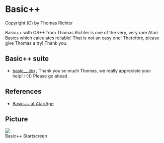 # Basic++  
Copyright (C) by Thomas Richter  
  
Basic++ with OS++ from Thomas Richter is one of the very, very rare Atari Basics which calculates reliable! That is not an easy one! Therefore, please give Thomas a try! Thank you.  
  
## Basic++ suite  
- [basic__.zip](attachments/basic__.zip) ; Thank you so much Thomas, we really appreciate your help! :-))) Please go ahead.  
  
## References  
- [Basic++ at AtariAge](http://atariage.com/forums/topic/263403-basic-os-and-a-couple-of-updates/)  
  
## Picture  
![](attachments/Startscreen.jpg)  
Basic++ Startscreen  
